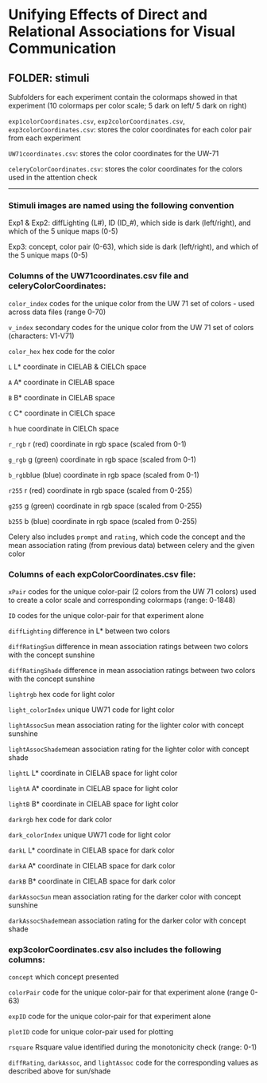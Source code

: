 # Unifying Effects of Direct and Relational Associations for Visual Communication

## FOLDER: stimuli
Subfolders for each experiment contain the colormaps showed in that experiment (10 colormaps per color scale; 5 dark on left/ 5 dark on right)

`exp1colorCoordinates.csv`, `exp2colorCoordinates.csv`, `exp3colorCoordinates.csv`: stores the color coordinates for each color pair from each experiment

`UW71coordinates.csv`: stores the color coordinates for the UW-71

`celeryColorCoordinates.csv`: stores the color coordinates for the colors used in the attention check


---
### Stimuli images are named using the following convention

Exp1 & Exp2: diffLighting (L#), ID (ID_#), which side is dark (left/right), and which of the 5 unique maps (0-5)

Exp3: concept, color pair (0-63), which side is dark (left/right), and which of the 5 unique maps (0-5)


### Columns of the UW71coordinates.csv file and celeryColorCoordinates:

 `color_index` codes for the unique color from the UW 71 set of colors - used across data files (range 0-70)

 `v_index` secondary codes for the unique color from the UW 71 set of colors (characters: V1-V71)

 `color_hex` hex code for the color

 `L` L* coordinate in CIELAB & CIELCh space

 `A` A* coordinate in CIELAB space

 `B` B* coordinate in CIELAB space

 `C` C* coordinate in CIELCh space

 `h` hue coordinate in CIELCh space

 `r_rgb` r (red) coordinate in rgb space (scaled from 0-1)

 `g_rgb` g (green) coordinate in rgb space (scaled from 0-1)

 `b_rgb`blue (blue) coordinate in rgb space (scaled from 0-1)

 `r255` r (red) coordinate in rgb space (scaled from 0-255)

 `g255` g (green) coordinate in rgb space (scaled from 0-255)

 `b255` b (blue) coordinate in rgb space (scaled from 0-255)

Celery also includes `prompt` and `rating`, which code the concept and the mean association rating (from previous data) between celery and the given color


### Columns of each expColorCoordinates.csv file:

 `xPair` codes for the unique color-pair (2 colors from the UW 71 colors) used to create a color scale and corresponding colormaps (range: 0-1848)

 `ID`  codes for the unique color-pair for that experiment alone 

`diffLighting` difference in L* between two colors

`diffRatingSun` difference in mean association ratings between two colors with the concept sunshine

`diffRatingShade` difference in mean association ratings between two colors with the concept sunshine

`lightrgb` hex code for light color

`light_colorIndex` unique UW71 code for light color

`lightAssocSun`  mean association rating for the lighter color with concept sunshine

`lightAssocShade`mean association rating for the lighter color with concept shade

`lightL` L* coordinate in CIELAB space for light color

`lightA` A* coordinate in CIELAB space for light color

`lightB` B* coordinate in CIELAB space for light color

`darkrgb` hex code for dark color

`dark_colorIndex` unique UW71 code for light color

`darkL`	L* coordinate in CIELAB space for dark color

`darkA` A* coordinate in CIELAB space for dark color

`darkB` B* coordinate in CIELAB space for dark color

`darkAssocSun` mean association rating for the darker color with concept sunshine

`darkAssocShade`mean association rating for the darker color with concept shade


### exp3colorCoordinates.csv also includes the following columns: 
`concept` which concept presented

`colorPair` code for the unique color-pair for that experiment alone (range 0-63)

`expID` code for the unique color-pair for that experiment alone 

`plotID` code for unique color-pair used for plotting

`rsquare` Rsquare value identified during the monotonicity check (range: 0-1)

`diffRating`, `darkAssoc`, and `lightAssoc` code for the corresponding values as described above for sun/shade


